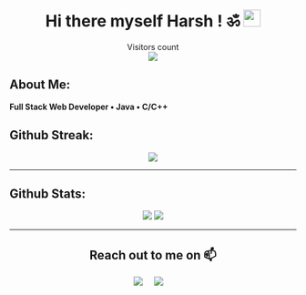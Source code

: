 <h1 align="center">Hi there myself Harsh ! ॐ <img src="https://emoji.slack-edge.com/T0172CCPGUW/party-blob/d7253707fa13e9ee.gif" width="30"/></h1>
<p align="center"> 
  Visitors count<br>
  <img src="https://profile-counter.glitch.me/HrkJarvis/count.svg" />
</p>


## **About Me:**
**Full Stack Web Developer • Java • C/C++**


## **Github Streak:**
<p align = "center">
  <img src = "https://github-readme-streak-stats.herokuapp.com/?user=HrkJarvis&line_height=40&theme=dark">
</p>

---

## **Github Stats:**

<p align="center">
  
  <img src="https://github-readme-stats.vercel.app/api?username=HrkJarvis&hide=stars&show_icons=true&line_height=48&theme=dark">
  <img src="https://github-readme-stats.vercel.app/api/top-langs/?username=HrkJarvis&count_private=true&line_height=40&theme=dark">

</p>

---

 <h2 align="center">Reach out to me on 📫</h2>
  <p align="center">
    <a target="_blank"href="https://www.linkedin.com/in/harsh-kushwaha-1392091a8/"><img src="https://img.shields.io/badge/linkedin-%230077B5.svg?&style=for-the-badge&logo=linkedin&logoColor=white" /></a>&nbsp;&nbsp;&nbsp;&nbsp;
    <a href="mailto:hrk261999@gmail.com?subject=Hey%20Harsh,%20From%20Github"><img src="https://img.shields.io/badge/gmail-%23D14836.svg?&style=for-the-badge&logo=gmail&logoColor=white" /></a>&nbsp;&nbsp;&nbsp;&nbsp;
</p>
